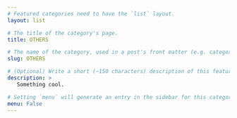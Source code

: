 ```yaml
---
# Featured categories need to have the `list` layout.
layout: list

# The title of the category's page.
title: OTHERS

# The name of the category, used in a post's front matter (e.g. category: <slug>).
slug: OTHERS

# (Optional) Write a short (~150 characters) description of this featured category.
description: >
   Something cool.

# Setting `menu` will generate an entry in the sidebar for this category.
menu: False
---
```

